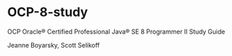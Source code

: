 # OCP-8-study


OCP
Oracle® Certified Professional
Java® SE 8 Programmer II
Study Guide

Jeanne Boyarsky,
Scott Selikoff